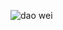 ![dao wei](https://d2iccaf7eutw5f.cloudfront.net/0xabEFBc9fD2F806065b4f3C237d4b59D9A97Bcac7/9977/large)